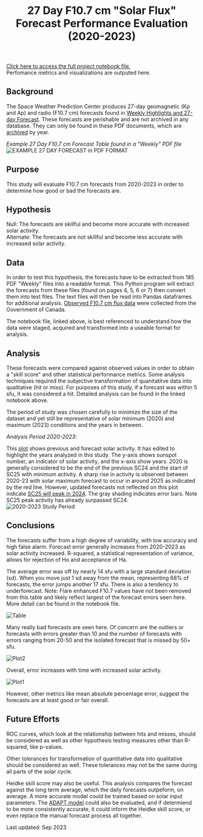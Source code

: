 # <center>27 Day F10.7 cm "Solar Flux" Forecast Performance Evaluation (2020-2023)</center><br>
[Click here to access the full project notebook file.](https://github.com/sunnysidedenver/swpc_27day/blob/main/27%20Day%20F10%20Forecast%20Verification%20for%202020_2023.ipynb) </br>
Perfomance metrics and visualizations are outputed here.

## Background
The Space Weather Prediction Center produces 27-day geomagnetic (Kp and Ap) and radio (F10.7 cm) forecasts found in [Weekly Highlights and 27-day Forecast](https://www.swpc.noaa.gov/products/weekly-highlights-and-27-day-forecast). These forecasts are perishable and are not archived in any database. They can only be found in these PDF documents, which are [archived](ftp.swpc.noaa.gov/pub/warehouse/) by year. 

*Example 27 Day F10.7 cm Forecast Table found in a "Weekly" PDF file*
![EXAMPLE 27 DAY FORECAST in PDF FORMAT](https://github.com/sunnysidedenver/swpc_27day/blob/main/Example%20Forecast.PNG)
## Purpose
This study will evaluate F10.7 cm forecasts from 2020-2023 in order to determine how good or bad the forecasts are. 

## Hypothesis
Null: The forecasts are skillful and become more accurate with increased solar activity. </br>
Alternate: The forecasts are not skillful and become less accurate with increased solar activity.

## Data
In order to test this hypothesis, the forecasts have to be extracted from 185 PDF "Weekly" files into a readable format. This Python program will extract the forecasts from these files (found on pages 4, 5, 6 or 7) then convert them into text files. The text files will then be read into Pandas dataframes for additional analysis. [Observed F10.7 cm flux data](ftp.seismo.nrcan.gc.ca/spaceweather/solar_flux/daily_flux_values/fluxtable.txt) were collected from the Government of Canada. 

The notebook file, linked above, is best referenced to understand how the data were staged, acquired and transformed into a useable format for analysis.

## Analysis
These forecasts were compared against observed values in order to obtain a "skill score" and other statistical performance metrics. Some analysis techniques required the subjective transformation of quanitatitve data into qualitative (hit or miss). For purposes of this study, if a forecast was within 5 sfu, it was considered a hit. Detailed analysis can be found in the linked notebook above.

The period of study was chosen carefully to minimize the size of the dataset and yet still be representative of solar minimum (2020) and maximum (2023) conditions and the years in between. 

*Analysis Period 2020-2023*: </br> 

This [plot](https://www.swpc.noaa.gov/products/solar-cycle-progression) shows previous and forecast solar activity. It has edited to highlight the years analyzed in this study. The y-axis shows sunspot number, an indicator of solar activity, and the x-axis show years. 2020 is generally considered to be the end of the previous SC24 and the start of SC25 with minimum activity. A sharp rise in activity is observed between 2020-23 with solar maximum forecast to occur in around 2025 as indicated by the red line. However, updated forecasts not reflected on this plot indicate [SC25 will peak in 2024](https://www.space.com/sun-solar-maximum-may-arrive-early). The gray shading indicates error bars. Note SC25 peak activity has already surpassed SC24.
![2020-2023 Study Period](https://github.com/sunnysidedenver/swpc_27day/blob/main/study%20period.png)
## Conclusions
The forecasts suffer from a high degree of variability, with low accuracy and high false alarm. Forecast error generally increases from 2020-2023 as solar activity increased. R-squared, a statistical representation of variance, allows for rejection of Ho and acceptance of Ha.

The average error was off by nearly 14 sfu with a large standard deviation (sd). When you move just 1 sd away from the mean, representing 68% of forecasts, the error jumps another 17 sfu. There is also a tendency to underforecast. Note: Flare enhanced F10.7 values have not been removed from this table and likely reflect largest of the forecast errors seen here. More detail can be found in the notebook file.

![Table](https://github.com/sunnysidedenver/swpc_27day/blob/main/f10_error_table.png) 

Many really bad forecasts are seen here. Of concern are the outliers or forecasts with errors greater than 10 and the number of forecasts with errors ranging from 20-50 and the isolated forecast that is missed by 50+ sfu.

![Plot2](https://github.com/sunnysidedenver/swpc_27day/blob/main/f10_errors(2).png)

Overall, error increases with time with increased solar activity.

![Plot1](https://github.com/sunnysidedenver/swpc_27day/blob/main/f10_errors(1).png)

However, other metrics like mean absolute percentage error, suggest the forecasts are at least good or fair overall.

## Future Efforts
ROC curves, which look at the relationship between hits and misses, should be considered as well as other hypothesis testing measures other than R-squared, like p-values.

Other tolerances for transformation of quantitative data into qualitative should be considered as well. These tolerances may not be the same during all parts of the solar cycle.

Heidke skill score may also be useful. This analysis compares the forecast against the long term average, which the daily forecasts outpeform, on average. A more accurate model could be trained based on solar input parameters. The [ADAPT model](https://gong.nso.edu/adapt/sift/adapt_f10_forecast.txt) could also be evaluated, and if determiend to be more consistently accurate, it could inform the Heidke skill score, or even replace the manual forecast process all together.

Last updated: Sep 2023

